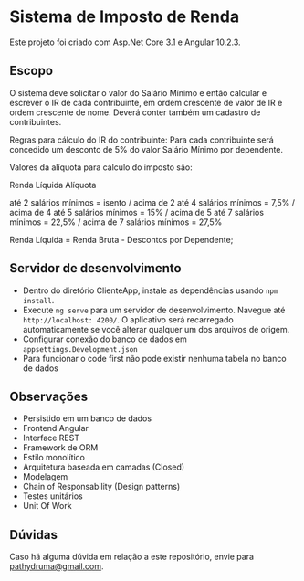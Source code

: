 # Sistema de Imposto de Renda

Este projeto foi criado com Asp.Net Core 3.1 e Angular 10.2.3.

## Escopo

O sistema deve solicitar o valor do Salário Mínimo e então calcular e escrever o IR de cada contribuinte, em ordem crescente de valor de IR e ordem crescente de nome.
Deverá conter também um cadastro de contribuintes.

Regras para cálculo do IR do contribuinte: Para cada contribuinte será concedido um desconto de 5% do valor Salário Mínimo por dependente.

Valores da alíquota para cálculo do imposto são:

Renda Líquida Alíquota

até 2 salários mínimos = isento / acima de 2 até 4 salários mínimos = 7,5% / acima de 4 até 5 salários mínimos = 15% / acima de 5 até 7 salários mínimos = 22,5% / acima de 7 salários mínimos = 27,5%

Renda Líquida = Renda Bruta - Descontos por Dependente;

## Servidor de desenvolvimento

- Dentro do diretório ClienteApp, instale as dependências usando `npm install`.
- Execute `ng serve` para um servidor de desenvolvimento. Navegue até `http://localhost: 4200/`. O aplicativo será recarregado automaticamente se você alterar qualquer um dos arquivos de origem.
- Configurar conexão do banco de dados em `appsettings.Development.json`
- Para funcionar o code first não pode existir nenhuma tabela no banco de dados

## Observações

- Persistido em um banco de dados
- Frontend Angular
- Interface REST
- Framework de ORM
- Estilo monolítico
- Arquitetura baseada em camadas (Closed)
- Modelagem
- Chain of Responsability (Design patterns)
- Testes unitários
- Unit Of Work

## Dúvidas
Caso há alguma dúvida em relação a este repositório, envie para pathydruma@gmail.com.
